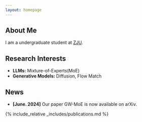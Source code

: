 ```yaml
---
layout: homepage
---
```


## About Me

I am a undergraduate student at [ZJU](https://www.zju.edu.cn/english/).

## Research Interests

- **LLMs:** Mixture-of-Experts(MoE)
- **Generative Models:** Diffusion, Flow Match

## News

- **[June. 2024]** Our paper GW-MoE is now available on arXiv.

{% include_relative _includes/publications.md %}

<!-- {% include_relative _includes/services.md %} -->
